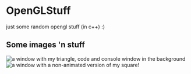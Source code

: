 # OpenGLStuff
just some random opengl stuff (in c++) :)

## Some images 'n stuff
![a window with my triangle, code and console window in the background](https://i.imgur.com/2NjxyCz.png)
![a window with a non-animated version of my square!](https://i.imgur.com/G4CoKg1.png)